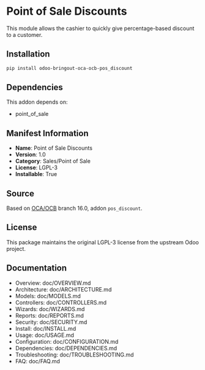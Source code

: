 # Point of Sale Discounts



This module allows the cashier to quickly give percentage-based
discount to a customer.



## Installation

```bash
pip install odoo-bringout-oca-ocb-pos_discount
```

## Dependencies

This addon depends on:
- point_of_sale

## Manifest Information

- **Name**: Point of Sale Discounts
- **Version**: 1.0
- **Category**: Sales/Point of Sale
- **License**: LGPL-3
- **Installable**: True

## Source

Based on [OCA/OCB](https://github.com/OCA/OCB) branch 16.0, addon `pos_discount`.

## License

This package maintains the original LGPL-3 license from the upstream Odoo project.

## Documentation

- Overview: doc/OVERVIEW.md
- Architecture: doc/ARCHITECTURE.md
- Models: doc/MODELS.md
- Controllers: doc/CONTROLLERS.md
- Wizards: doc/WIZARDS.md
- Reports: doc/REPORTS.md
- Security: doc/SECURITY.md
- Install: doc/INSTALL.md
- Usage: doc/USAGE.md
- Configuration: doc/CONFIGURATION.md
- Dependencies: doc/DEPENDENCIES.md
- Troubleshooting: doc/TROUBLESHOOTING.md
- FAQ: doc/FAQ.md

